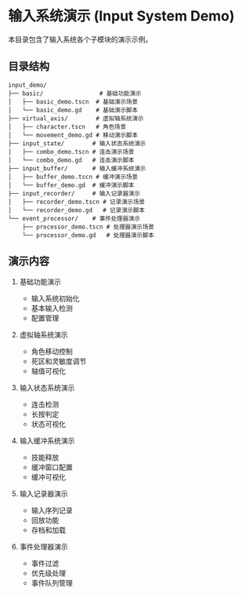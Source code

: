 # 输入系统演示 (Input System Demo)

本目录包含了输入系统各个子模块的演示示例。

## 目录结构
```
input_demo/
├── basic/                # 基础功能演示
│   ├── basic_demo.tscn  # 基础演示场景
│   └── basic_demo.gd    # 基础演示脚本
├── virtual_axis/        # 虚拟轴系统演示
│   ├── character.tscn   # 角色场景
│   └── movement_demo.gd # 移动演示脚本
├── input_state/        # 输入状态系统演示
│   ├── combo_demo.tscn # 连击演示场景
│   └── combo_demo.gd   # 连击演示脚本
├── input_buffer/       # 输入缓冲系统演示
│   ├── buffer_demo.tscn # 缓冲演示场景
│   └── buffer_demo.gd  # 缓冲演示脚本
├── input_recorder/     # 输入记录器演示
│   ├── recorder_demo.tscn # 记录演示场景
│   └── recorder_demo.gd   # 记录演示脚本
└── event_processor/    # 事件处理器演示
	├── processor_demo.tscn # 处理器演示场景
	└── processor_demo.gd   # 处理器演示脚本
```

## 演示内容
1. 基础功能演示
   - 输入系统初始化
   - 基本输入检测
   - 配置管理

2. 虚拟轴系统演示
   - 角色移动控制
   - 死区和灵敏度调节
   - 轴值可视化

3. 输入状态系统演示
   - 连击检测
   - 长按判定
   - 状态可视化

4. 输入缓冲系统演示
   - 技能释放
   - 缓冲窗口配置
   - 缓冲可视化

5. 输入记录器演示
   - 输入序列记录
   - 回放功能
   - 存档和加载

6. 事件处理器演示
   - 事件过滤
   - 优先级处理
   - 事件队列管理
